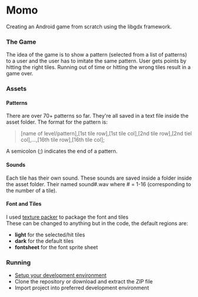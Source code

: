 # Momo
Creating an Android game from scratch using the libgdx framework.

### The Game
The idea of the game is to show a pattern (selected from a list of patterns) to a user and the user has to imitate the same pattern. User gets points by hitting the right tiles. Running out of time or hitting the wrong tiles result in a game over.

### Assets

#### Patterns
There are over 70+ patterns so far. They're all saved in a text file inside the asset folder.
The format for the pattern is:    

> [name of level/pattern],[1st tile row],[1st tile col],[2nd tile row],[2nd tiel col],...,[16th tile row],[16th tile col];     

A semicolon (;) indicates the end of a pattern.

#### Sounds
Each tile has their own sound. These sounds are saved inside a folder inside the asset folder. Their named sound#.wav where # = 1-16 (corresponding to the number of a tile).

#### Font and Tiles
I used [texture packer](https://code.google.com/p/libgdx-texturepacker-gui/) to package the font and tiles    
These can be changed to anything but in the code, the default regions are:
- **light** for the selected/hit tiles
- **dark** for the default tiles
- **fontsheet** for the font sprite sheet

### Running
- [Setup your development environment](https://github.com/libgdx/libgdx/wiki)
- Clone the repository or download and extract the ZIP file
- Import project into preferred development environment

